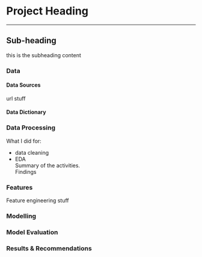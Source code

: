 # Project Heading 

---

## Sub-heading

this is the subheading content

### Data

#### Data Sources
url stuff

#### Data Dictionary

### Data Processing
What I did for:  
- data cleaning  
- EDA  <br>
Summary of the activities.  
Findings  

### Features
Feature engineering stuff

### Modelling

### Model Evaluation

### Results & Recommendations
